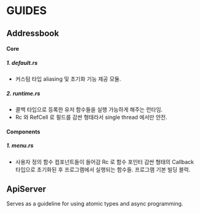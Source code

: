 # GUIDES

## Addressbook
#### Core
##### 1. default.rs
- 커스텀 타입 aliasing 및 초기화 기능 제공 모듈.

##### 2. runtime.rs
- 콜백 타입으로 등록한 유저 함수들을 실행 가능하게 해주는 런타임.
- Rc 와 RefCell 로 필드를 감싼 형태라서 single thread 에서만 안전.

#### Components
##### 1. menu.rs
- 사용자 정의 함수 컴포넌트들이 들어감 Rc 로 함수 포인터 감싼 형태의
Callback 타입으로 초기화된 후 프로그램에서 실행되는 함수들. 프로그램
기본 빌딩 블럭.

## ApiServer
Serves as a guideline for using atomic types and async programming.
